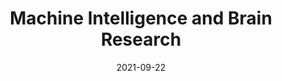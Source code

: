 ---
title: "Machine Intelligence and Brain Research"
collection: teaching
type: "Winter course"
permalink: /teaching/ccbr
venue: "Center for Computational Brain Research at Indian Institute of Technology, Madras"
date: 2021-09-22
location: "India"
excerpt: "- Prepared content for the online course 'Machine Learning for Neuroscience' which was taught to over 500 enrolled students.
- Led tutorial sessions each week, guiding students through prepared material and helping them clarify their doubts along the way."
---